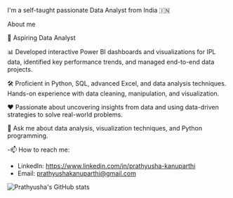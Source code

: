 I'm a self-taught passionate Data Analyst from India 🇮🇳

About me

💼 Aspiring Data Analyst

📊 Developed interactive Power BI dashboards and visualizations for IPL data, identified key performance trends, and managed end-to-end data projects.

🛠️ Proficient in Python, SQL, advanced Excel, and data analysis techniques. Hands-on experience with data cleaning, manipulation, and visualization.

❤️ Passionate about uncovering insights from data and using data-driven strategies to solve real-world problems.

💬 Ask me about data analysis, visualization techniques, and Python programming.

-📫 How to reach me:
  - LinkedIn: https://www.linkedin.com/in/prathyusha-kanuparthi
  - Email: prathyushakanuparthi@gmail.com
    
![Prathyusha's GitHub stats](https://github-readme-stats.vercel.app/api?username=prathyushakanuparthii&show_icons=true&theme=radical)
